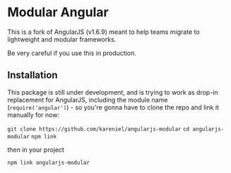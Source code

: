 Modular Angular
=========

This is a fork of AngularJS (v1.6.9) meant to help teams migrate to lightweight and modular frameworks.

Be very careful if you use this in production.



## Installation


This package is still under development, and is trying to work as drop-in replacement for AngularJS, including the module name (`require('angular')`) - so you're gonna have to clone the repo and link it manually for now:

`git clone https://github.com/kareniel/angularjs-modular` 
`cd angularjs-modular` 
`npm link` 
 
then in your project

`npm link angularjs-modular` 
